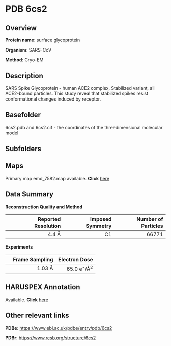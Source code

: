 # PDB 6cs2

## Overview

**Protein name**: surface glycoprotein

**Organism**: SARS-CoV

**Method**: Cryo-EM

## Description

SARS Spike Glycoprotein - human ACE2 complex, Stabilized variant, all ACE2-bound particles. This study reveal that stabilized spikes resist conformational changes induced by receptor.

## Basefolder

6cs2.pdb and 6cs2.cif - the coordinates of the threedimensional molecular model

## Subfolders









## Maps

Primary map emd_7582.map available. **Click** [here](http://ftp.wwpdb.org/pub/emdb/structures/EMD-7582/map/) 

## Data Summary
**Reconstruction Quality and Method**

|   | Reported Resolution | Imposed Symmetry | Number of Particles |
|---|-------------:|----------------:|--------------:|
|   |4.4 Å|C1|66771|

**Experiments**

|   | Frame Sampling | Electron Dose |
|---|-------------:|----------------:|
|   |1.03 Å|65.0 e<sup>-</sup>/Å<sup>2</sup>|

## HARUSPEX Annotation

Available. **Click** [here](https://zenodo.org/record/3820135)

## Other relevant links 
**PDBe**:  https://www.ebi.ac.uk/pdbe/entry/pdb/6cs2
 
**PDBr**: https://www.rcsb.org/structure/6cs2 
